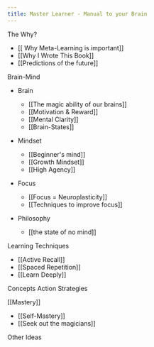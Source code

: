 ```yaml
---
title: Master Learner - Manual to your Brain
---
```

The Why?
- [[ Why Meta-Learning is important]]
- [[Why I Wrote This Book]]
- [[Predictions of the future]]

Brain-Mind
- Brain
	- [[The magic ability of our brains]]
	- [[Motivation & Reward]]
	- [[Mental Clarity]]
	- [[Brain-States]]

- Mindset
	- [[Beginner's mind]]
	- [[Growth Mindset]]
	- [[High Agency]]
- Focus
	- [[Focus = Neuroplasticity]]
	- [[Techniques to improve focus]]

- Philosophy
	- [[the state of no mind]]

Learning Techniques
- [[Active Recall]]
- [[Spaced Repetition]]
- [[Learn Deeply]]

Concepts
Action
Strategies

[[Mastery]]
- [[Self-Mastery]]
- [[Seek out the magicians]]

Other Ideas
